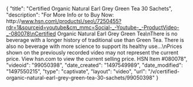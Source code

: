 {
    "title": "Certified Organic Natural Earl Grey Green Tea  30 Sachets",
    "description": "For More Info or to Buy Now: http:\/\/www.hsn.com\/products\/seo\/7250455?rdr=1&sourceid=youtube&cm_mmc=Social-_-Youtube-_-ProductVideo-_-080078\nCertified Organic Natural Earl Grey Green Tea\nThere is no beverage with a longer history of traditional use than Green Tea. There is also no beverage with more science to support its healthy use...\nPrices shown on the previously recorded video may not represent the current price.  View hsn.com to view the current selling price. HSN Item #080078",
    "videoid": "99050398",
    "date_created": "1497549989",
    "date_modified": "1497550215",
    "type": "captivate",
    "layout": "video",
    "url": "\/v\/certified-organic-natural-earl-grey-green-tea-30-sachets\/99050398"
}